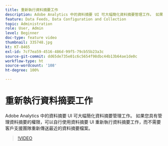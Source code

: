 ```yaml
---
title: 重新執行資料摘要工作
description: Adobe Analytics 中的資料摘要 UI 可大幅簡化資料摘要管理工作。 如果您具有管理資料摘要的權限，可以自行使用資料摘要 UI 重新執行資料摘要工作，而不需要客戶支援團隊重新傳送最近的資料摘要檔案。
feature: Data Feeds, Data Configuration and Collection
topic: Administration
role: User, Admin
level: Beginner
doc-type: feature video
thumbnail: 335748.jpg
kt: KT-8465
exl-id: 7cf7ea59-4516-486d-99f5-79cb55b23a3c
source-git-commit: dd65de735e01c6c5654f98dbc44b13b64ae1de0c
workflow-type: ht
source-wordcount: '108'
ht-degree: 100%

---
```


# 重新執行資料摘要工作

Adobe Analytics 中的資料摘要 UI 可大幅簡化資料摘要管理工作。 如果您具有管理資料摘要的權限，可以自行使用資料摘要 UI 重新執行資料摘要工作，而不需要客戶支援團隊重新傳送最近的資料摘要檔案。


>[!VIDEO](https://video.tv.adobe.com/v/335748/?quality=12&learn=on)
